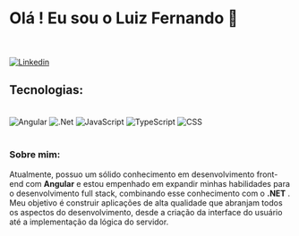# Olá ! Eu sou o Luiz Fernando 👋 <br><br>


[![Linkedin](https://img.shields.io/badge/LinkedIn-0077B5?style=for-the-badge&logo=linkedin&logoColor=white
)](https://www.linkedin.com/in/lfsilvaferreira/)

## <b>Tecnologias:</b>
<div style="display: inline_block"><br/>
  <img align="center" alt="Angular" src="https://img.shields.io/badge/Angular-DD0031?style=for-the-badge&logo=angular&logoColor=white" >
  <img align="center" alt=".Net" src="https://img.shields.io/badge/.NET-5C2D91?style=for-the-badge&logo=.net&logoColor=white" >
  <img align="center" alt="JavaScript" src="https://img.shields.io/badge/JavaScript-F7DF1E?style=for-the-badge&logo=javascript&logoColor=black" >
  <img align="center" alt="TypeScript" src="https://img.shields.io/badge/TypeScript-007ACC?style=for-the-badge&logo=typescript&logoColor=white" >
  <img align="center" alt="CSS" src="https://img.shields.io/badge/CSS3-1572B6?style=for-the-badge&logo=css3&logoColor=white" >
</div><br/>

### <b> Sobre mim:</b>

Atualmente, possuo um sólido conhecimento em desenvolvimento front-end com <b>Angular</b> e estou empenhado em expandir minhas habilidades para o desenvolvimento full stack, combinando esse conhecimento com o <b>.NET</b> . Meu objetivo é construir aplicações de alta qualidade que abranjam todos os aspectos do desenvolvimento, desde a criação da interface do usuário até a implementação da lógica do servidor.
